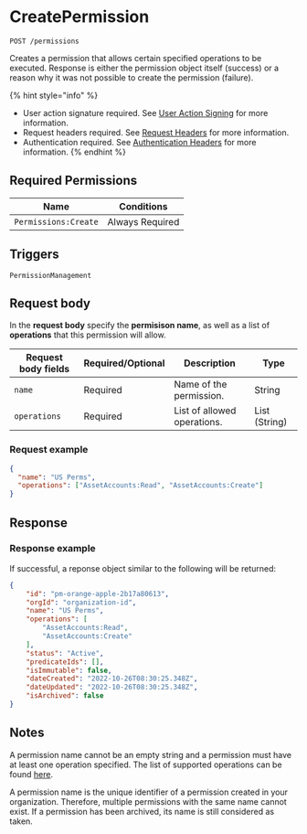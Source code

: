 # CreatePermission

`POST /permissions`

Creates a permission that allows certain specified operations to be executed. Response is either the permission object itself (success) or a reason why it was not possible to create the permission (failure).

{% hint style="info" %}
* User action signature required. See [User Action Signing](../../authentication/user-action-signing/) for more information.
* Request headers required. See [Request Headers](../../../getting-started/request-headers.md) for more information.
* Authentication required. See [Authentication Headers](../../../getting-started/request-headers.md#authentication-headers) for more information.
{% endhint %}

## Required Permissions

| Name                           | Conditions      |
| ------------------------------ | --------------- |
| `Permissions:Create`           | Always Required |

## Triggers <a href="#triggers.1" id="triggers.1"></a>

`PermissionManagement`

## Request body <a href="#request-body" id="request-body"></a>

In the **request body** specify the **permisison name**, as well as a list of **operations** that this permission will allow.

| Request body fields | Required/Optional | Description                 | Type          |
| ------------------- | ----------------- | --------------------------- | ------------- |
| `name`              | Required          | Name of the permission.     | String        |
| `operations`        | Required          | List of allowed operations. | List (String) |

### Request example <a href="#request-example.1" id="request-example.1"></a>

```JSON
{
  "name": "US Perms",
  "operations": ["AssetAccounts:Read", "AssetAccounts:Create"]
}
```

## Response <a href="#response" id="response"></a>

### Response example <a href="#response-example" id="response-example"></a>

If successful, a reponse object similar to the following will be returned:

```json
{
    "id": "pm-orange-apple-2b17a80613",
    "orgId": "organization-id",
    "name": "US Perms",
    "operations": [
        "AssetAccounts:Read",
        "AssetAccounts:Create"
    ],
    "status": "Active",
    "predicateIds": [],
    "isImmutable": false,
    "dateCreated": "2022-10-26T08:30:25.348Z",
    "dateUpdated": "2022-10-26T08:30:25.348Z",
    "isArchived": false
}
```

## Notes <a href="#notes" id="notes"></a>

A permission name cannot be an empty string and a permission must have at least one operation specified. The list of supported operations can be found [here](https://dfns.gitbook.io/dfns-docs/api-docs/dfns-api-enumerated-types#permission-operations).

A permission name is the unique identifier of a permission created in your organization. Therefore, multiple permissions with the same name cannot exist. If a permission has been archived, its name is still considered as taken.
